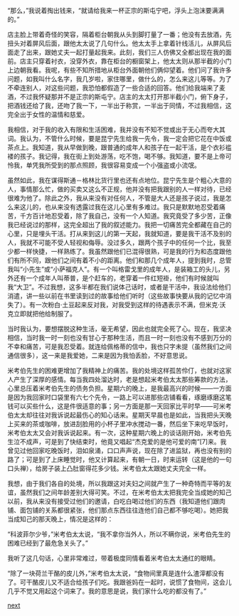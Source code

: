 
“那么，”我说着掏出钱来，“就请给我来一杯正宗的斯屯宁吧，浮头上泡沫要满满的。”

店主脸上带着奇怪的笑容，隔着柜台朝我从头到脚打量了一番；他没有去放酒，先扭头对着屏风后面，跟他太太说了几句什么。他太太手上拿着针线活儿，从屏风后面走了出来，跟她丈夫一起打量起我来。此刻，我们三人仿佛又全都出现在我的面前。店主只穿着衬衣，没穿外衣，靠在柜台的橱窗架上，他太太则从那半截的小门上边朝我看。我呢，有些不知所措地从柜台外面朝他们俩仰望着。他们问了我许多问题，如我叫什么名字，我几岁啦，家住哪里，做什么的，怎么来这儿等等。为了不牵连别人，对这些问题，我恐怕都假造了一些合适的回答。他们给我端来了麦酒，不过我怀疑那并不是正宗的斯屯宁。店主的太太打开那半截小门，俯下身子，把酒钱还给了我，还吻了我一下，一半出于称赏，一半出于同情，不过我相信，这完全出于女性的温情和慈爱。

我相信，对于我的收入有限和生活困难，我并没有不知不觉或出于无心而夸大其词。我认为，不管什么时候，要是昆宁先生给我一先令，我一定会把它花在中饭或茶点上。我知道，我从早做到晚，跟普通的成年人和孩子在一起干活，是个衣衫褴褛的孩子。我记得，我在街上到处游荡，吃不饱，喝不够。我知道，要不是上帝可怜我，单凭我所受到的那点照顾，我很容易变成一个小强盗或小流氓。

虽然如此，我在谋得斯通－格林比货行里也还有点地位。昆宁先生是个粗心大意的人，事情那么忙，做的买卖又这么不正规，他并没有把我跟别的人一样对待，已经很难为他了。除此之外，我从来没有对任何人，不管是大人还是孩子说过，我是怎么来这儿的，也从来没有透露过我在这儿心里有多难过。我只是默默地忍受着痛苦，千方百计地忍受着，除了我自己，没有一个人知道。我究竟受了多少苦，正像我已经说过的那样，这完全超出了我的叙述能力。我把一切痛苦完全都藏在自己的心里，只是埋头干活。打从来到这儿的第一天起，我就知道，要是我干活不及别的人，我就不可能不受人轻视和侮辱。没过多久，跟两个孩子中的任何一个比，我至少都一样快捷，一样熟练了。我虽然跟他们已混得很熟，可是我的行为和态度跟他们有所不同，跟他们之间有着不小的距离。他们和那几个成年人，提到我时，总管我叫“小先生”或“小萨福克人”。有一个叫格雷戈里的成年人，是装箱工的头儿，另外还有一个成年人叫蒂普，是个赶车的，老穿着一件红短褂，他们有时候就叫我“大卫”。不过我想，这多半都在我们说体己话时，或者是干活中，我设法给他们消遣，讲一些以前在书里读到过的故事给他们听时（这些故事快要从我的记忆中消失了）。有一次粉白·土豆起来反对我，对我受到这样的待遇表示不满，但米克·沃克立即就把他给制服了。

当时我认为，要想摆脱这种生活，毫无希望，因此也就完全死了心。现在，我坚决相信，当时我一时一刻也没有甘心于那种生活，而且一时一刻也没有不感到万分的不幸和痛苦，可是我忍受着。就连给佩格蒂的信中，我也只字未提（虽然我们之间通信很多），这一来是我爱她，二来是因为我怕丢脸，不好意思说。

米考伯先生的困难更增加了我精神上的痛苦。我的处境这样孤苦伶仃，也就对这家人产生了深厚的感情。每当我四处溜达时，老是想起米考伯太太那些筹款的方法，心里总压着米考伯先生的债务负担。星期六的晚上，是我最高兴的时候——一方面是因为我回家时口袋里有六七个先令，一路上可以进那些店铺看看，琢磨琢磨这笔钱可以买些什么，这是件很适意的事；另一方面是那一天回家比平时早——可米考伯太太却往往对我诉说起最伤心的知心话来。星期天早晨也是如此，当我把头天晚上买来的茶或咖啡，放进刮脸用的小杯子里冲水搅动一番，然后坐下来吃早饭时，米考伯太太又会对我诉说起来。有一次，这种星期六晚上的谈话刚开始，米考伯先生泣不成声，可是到了快结束时，他竟又唱起“杰克爱的是他可爱的南”[7]来。我曾见过他回家吃晚饭时，泪如泉涌，口口声声说，现在除了进监狱，再也没有别的路了；可是到了上床睡觉时，他又计算起来，有朝一日，时来运转（这是他的一句口头禅），给房子装上凸肚窗得花多少钱。米考伯太太跟她丈夫完全一样。

我想，由于我们各自的处境，所以我跟这对夫妇之间就产生了一种奇特而平等的友谊，虽然我们之间年龄差别大得可笑。不过，在米考伯太太把我完全当成她的知己以前，我从来没有接受过他们的邀请，白吃白喝过他们的东西（我知道他们跟肉铺、面包铺的关系都很紧张，他们那点东西往往连他们自己都不够吃喝）。她把我当成知己的那天晚上，情况是这样的：

“科波菲尔少爷，”米考伯太太说，“我不拿你当外人，所以不瞒你说，米考伯先生的困难已经到了最危急关头了。”

我听了这几句话，心里非常难过，带着极度同情看着米考伯太太通红的眼睛。

“除了一块荷兰干酪的皮儿外，”米考伯太太说，“食物间里真是连什么渣滓都没有了。可干酪皮儿又不适合给孩子们吃。我跟爸妈在一起时，说惯了食物间，这会儿几乎不觉又用起这个词来了。我的意思是说，我们家什么吃的都没有了。”

[next](page157)